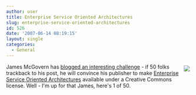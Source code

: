```yaml
---
author: user
title: Enterprise Service Oriented Architectures
slug: enterprise-service-oriented-architectures
id: 526
date: '2007-06-14 08:19:15'
layout: single
categories:
  - General
---
```


<span style="margin: 5px; float: right;" class="snap_nopreview">[![](http://ec1.images-amazon.com/images/P/140203704X.01._THUMBZZZZZ_.jpg)](http://www.amazon.com/exec/obidos/ASIN/140203704X/superpatterns-20)</span>

James McGovern has [blogged an interesting challenge](http://duckdown.blogspot.com/2007/06/links-for-2007-06-14.html) - if 50 folks trackback to his post, he will convince his publisher to make [Enterprise Service Oriented Architectures](http://www.amazon.com/exec/obidos/ASIN/140203704X/superpatterns-20) available under a Creative Commons license. Well - I'm up for that James, here's 1 of 50\.